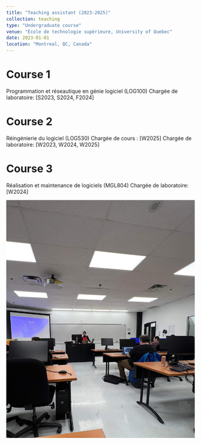 ```yaml
---
title: "Teaching assistant (2023-2025)"
collection: teaching
type: "Undergraduate course"
venue: "École de technologie supérieure, University of Quebec"
date: 2023-01-01
location: "Montreal, QC, Canada"
---
```




Course 1
======
Programmation et réseautique en génie logiciel (LOG100) 
Chargée de laboratoire: [S2023, S2024, F2024]

Course 2
======
Réingénierie du logiciel (LOG530) 
Chargée de cours : [W2025]
Chargée de laboratoire: [W2023, W2024, W2025]

Course 3
======
Réalisation et maintenance de logiciels (MGL804) 
Chargée de laboratoire: [W2024]



![In the class](images/teaching.png)
